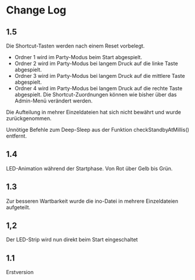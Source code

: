 # Change Log
## 1.5
Die Shortcut-Tasten werden nach einem Reset vorbelegt.
- Ordner 1 wird im Party-Modus beim Start abgespielt.
- Ordner 2 wird im Party-Modus bei langem Druck auf die linke Taste abgespielt.
- Ordner 3 wird im Party-Modus bei langem Druck auf die mittlere Taste abgespielt.
- Ordner 4 wird im Party-Modus bei langem Druck auf die rechte Taste abgespielt.
Die Shortcut-Zuordnungen können wie bisher über das Admin-Menü verändert werden.

Die Aufteilung in mehrer Einzeldateien hat sich nicht bewährt und wurde zurückgenommen.

Unnötige Befehle zum Deep-Sleep aus der Funktion checkStandbyAtMillis() entfernt.
## 1.4
LED-Animation während der Startphase. Von Rot über Gelb bis Grün.
## 1.3
Zur besseren Wartbarkeit wurde die ino-Datei in mehrere Einzeldateien aufgeteilt.
## 1,2
Der LED-Strip wird nun direkt beim Start eingeschaltet
## 1.1
Erstversion